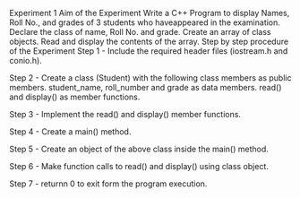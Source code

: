 
Experiment 1
Aim of the Experiment
Write a C++ Program to display Names, Roll No., and grades of 3 students who haveappeared in the examination. Declare the class of name, Roll No. and grade. Create an array of class objects. Read and display the contents of the array.
Step by step procedure of the Experiment
Step 1 - Include the required header files (iostream.h and conio.h).

Step 2 - Create a class (Student) with the following class members as public members. student_name, roll_number and grade as data members. read() and display() as member functions.

Step 3 - Implement the read() and display() member functions.

Step 4 - Create a main() method.

Step 5 - Create an object of the above class inside the main() method.

Step 6 - Make function calls to read() and display() using class object.

Step 7 - returnn 0 to exit form the program execution.
